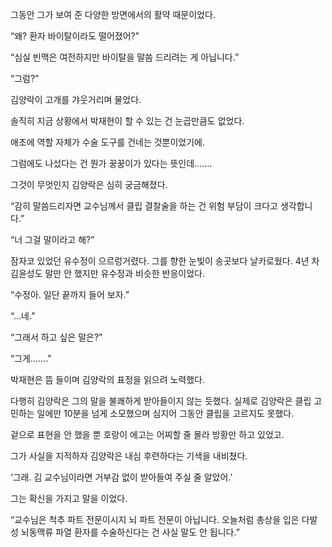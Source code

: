 그동안 그가 보여 준 다양한 방면에서의 활약 때문이었다.

“왜? 환자 바이탈이라도 떨어졌어?”

“심실 빈맥은 여전하지만 바이탈을 말씀 드리려는 게 아닙니다.”

“그럼?”

김양락이 고개를 갸웃거리며 물었다.

솔직히 지금 상황에서 박재현이 할 수 있는 건 눈곱만큼도 없었다.

애초에 역할 자체가 수술 도구를 건네는 것뿐이었기에.

그럼에도 나섰다는 건 뭔가 꿍꿍이가 있다는 뜻인데…….

그것이 무엇인지 김양락은 심히 궁금해졌다.

“감히 말씀드리자면 교수님께서 클립 결찰술을 하는 건 위험 부담이 크다고 생각합니다.”

“너 그걸 말이라고 해?”

잠자코 있었던 유수정이 으르렁거렸다. 그를 향한 눈빛이 송곳보다 날카로웠다. 4년 차 김윤성도 말만 안 했지만 유수정과 비슷한 반응이었다.

“수정아. 일단 끝까지 들어 보자.”

“…네.”

“그래서 하고 싶은 말은?”

“그게…….”

박재현은 뜸 들이며 김양락의 표정을 읽으려 노력했다.

다행히 김양락은 그의 말을 불쾌하게 받아들이지 않는 듯했다. 실제로 김양락은 클립 고민하는 일에만 10분을 넘게 소모했으며 심지어 그동안 클립을 고르지도 못했다.

겉으로 표현을 안 했을 뿐 호랑이 에고는 어찌할 줄 몰라 방황만 하고 있었고.

그가 사실을 지적하자 김양락은 내심 후련하다는 기색을 내비쳤다.

‘그래. 김 교수님이라면 거부감 없이 받아들여 주실 줄 알았어.’

그는 확신을 가지고 말을 이었다.

“교수님은 척추 파트 전문이시지 뇌 파트 전문이 아닙니다. 오늘처럼 총상을 입은 다발성 뇌동맥류 파열 환자를 수술하신다는 건 사실 말도 안 됩니다.”